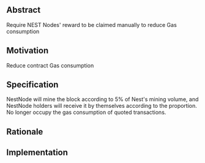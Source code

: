 ## Abstract

Require NEST Nodes' reward to be claimed manually to reduce Gas consumption

## Motivation

Reduce contract Gas consumption

## Specification

NestNode will mine the block according to 5% of Nest's mining volume, and NestNode holders will receive it by themselves according to the proportion. No longer occupy the gas consumption of quoted transactions.

## Rationale

## Implementation
